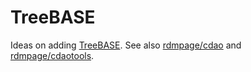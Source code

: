 # TreeBASE

Ideas on adding [TreeBASE](https://treebase.org). See also [rdmpage/cdao](https://github.com/rdmpage/cdao) and [rdmpage/cdaotools](https://github.com/rdmpage/cdaotools).
